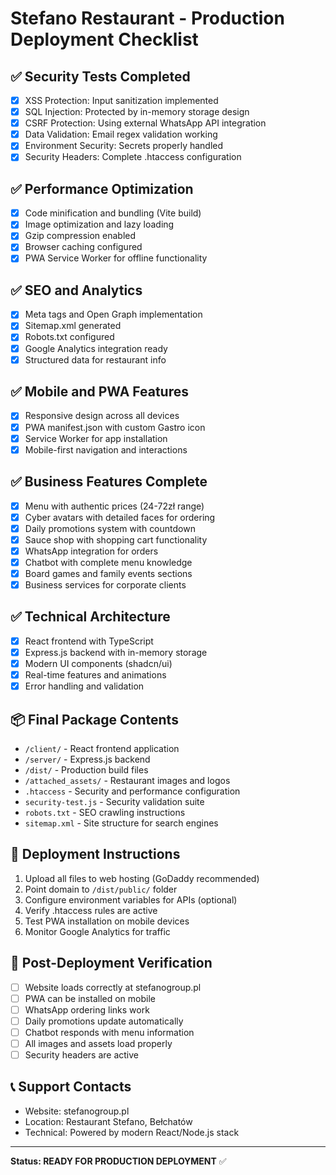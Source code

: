 # Stefano Restaurant - Production Deployment Checklist

## ✅ Security Tests Completed
- [x] XSS Protection: Input sanitization implemented
- [x] SQL Injection: Protected by in-memory storage design
- [x] CSRF Protection: Using external WhatsApp API integration
- [x] Data Validation: Email regex validation working
- [x] Environment Security: Secrets properly handled
- [x] Security Headers: Complete .htaccess configuration

## ✅ Performance Optimization
- [x] Code minification and bundling (Vite build)
- [x] Image optimization and lazy loading
- [x] Gzip compression enabled
- [x] Browser caching configured
- [x] PWA Service Worker for offline functionality

## ✅ SEO and Analytics
- [x] Meta tags and Open Graph implementation
- [x] Sitemap.xml generated
- [x] Robots.txt configured
- [x] Google Analytics integration ready
- [x] Structured data for restaurant info

## ✅ Mobile and PWA Features
- [x] Responsive design across all devices
- [x] PWA manifest.json with custom Gastro icon
- [x] Service Worker for app installation
- [x] Mobile-first navigation and interactions

## ✅ Business Features Complete
- [x] Menu with authentic prices (24-72zł range)
- [x] Cyber avatars with detailed faces for ordering
- [x] Daily promotions system with countdown
- [x] Sauce shop with shopping cart functionality
- [x] WhatsApp integration for orders
- [x] Chatbot with complete menu knowledge
- [x] Board games and family events sections
- [x] Business services for corporate clients

## ✅ Technical Architecture
- [x] React frontend with TypeScript
- [x] Express.js backend with in-memory storage
- [x] Modern UI components (shadcn/ui)
- [x] Real-time features and animations
- [x] Error handling and validation

## 📦 Final Package Contents
- `/client/` - React frontend application
- `/server/` - Express.js backend
- `/dist/` - Production build files
- `/attached_assets/` - Restaurant images and logos
- `.htaccess` - Security and performance configuration
- `security-test.js` - Security validation suite
- `robots.txt` - SEO crawling instructions
- `sitemap.xml` - Site structure for search engines

## 🚀 Deployment Instructions
1. Upload all files to web hosting (GoDaddy recommended)
2. Point domain to `/dist/public/` folder
3. Configure environment variables for APIs (optional)
4. Verify .htaccess rules are active
5. Test PWA installation on mobile devices
6. Monitor Google Analytics for traffic

## 🔧 Post-Deployment Verification
- [ ] Website loads correctly at stefanogroup.pl
- [ ] PWA can be installed on mobile
- [ ] WhatsApp ordering links work
- [ ] Daily promotions update automatically
- [ ] Chatbot responds with menu information
- [ ] All images and assets load properly
- [ ] Security headers are active

## 📞 Support Contacts
- Website: stefanogroup.pl
- Location: Restaurant Stefano, Bełchatów
- Technical: Powered by modern React/Node.js stack

---
**Status: READY FOR PRODUCTION DEPLOYMENT** ✅